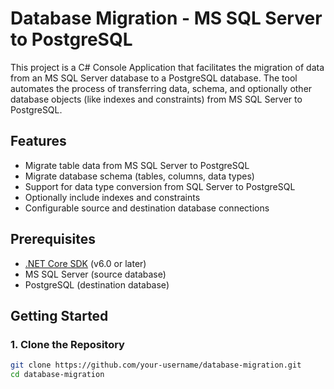 # Database Migration - MS SQL Server to PostgreSQL

This project is a C# Console Application that facilitates the migration of data from an MS SQL Server database to a PostgreSQL database. The tool automates the process of transferring data, schema, and optionally other database objects (like indexes and constraints) from MS SQL Server to PostgreSQL.

## Features

- Migrate table data from MS SQL Server to PostgreSQL
- Migrate database schema (tables, columns, data types)
- Support for data type conversion from SQL Server to PostgreSQL
- Optionally include indexes and constraints
- Configurable source and destination database connections

## Prerequisites

- [.NET Core SDK](https://dotnet.microsoft.com/download) (v6.0 or later)
- MS SQL Server (source database)
- PostgreSQL (destination database)

## Getting Started

### 1. Clone the Repository

```bash
git clone https://github.com/your-username/database-migration.git
cd database-migration
